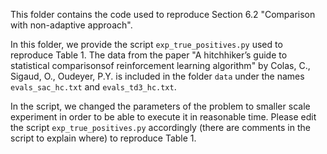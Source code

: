 This folder contains the code used to reproduce Section 6.2 "Comparison with non-adaptive approach".

In this folder, we provide the script `exp_true_positives.py` used to reproduce Table 1.
The data from the paper "A hitchhiker’s guide to statistical comparisonsof reinforcement learning algorithm" by Colas, C., Sigaud, O., Oudeyer, P.Y. is included in the folder `data` under the names `evals_sac_hc.txt` and `evals_td3_hc.txt`.

In the script, we changed the parameters of the problem to smaller scale experiment in order to be able to execute it in reasonable time. Please edit the script `exp_true_positives.py` accordingly (there are comments in the script to explain where) to reproduce Table 1.
